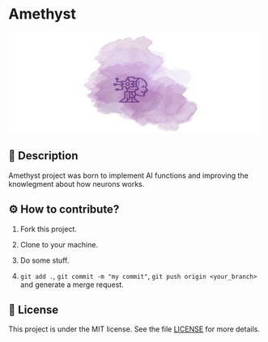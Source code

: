 # Amethyst

<img src="./assets/logo.svg" height="200" width="500">

## 📜 Description

Amethyst project was born to implement AI functions and improving the knowlegment about how neurons works.

## ⚙ How to contribute?

1. Fork this project.

2. Clone to your machine.

3. Do some stuff.

4. `git add .`, `git commit -m "my commit"`, `git push origin <your_branch>` and generate a merge request.

## 📝 License

This project is under the MIT license. See the file [LICENSE](LICENSE) for more details.
